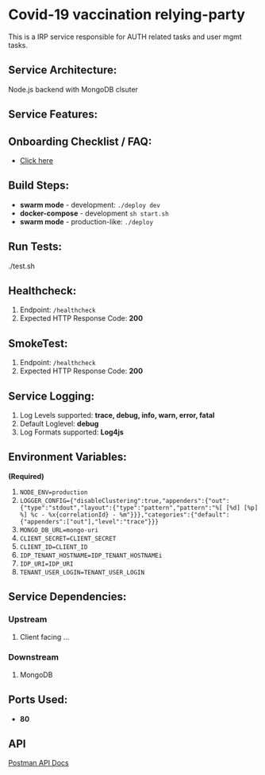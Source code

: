 # Covid-19 vaccination relying-party
This is a IRP service responsible for AUTH related tasks and user mgmt tasks. 

## Service Architecture:
Node.js backend with MongoDB clsuter

## Service Features:

## Onboarding Checklist / FAQ:
*  [Click here](./CheckList.md)

## Build Steps:
* **swarm mode** - development: `./deploy dev`
* **docker-compose** - development `sh start.sh`
* **swarm mode** - production-like: `./deploy`

## Run Tests:
./test.sh

## Healthcheck:

1.  Endpoint: `/healthcheck`
2.  Expected HTTP Response Code: **200**

## SmokeTest:
1.  Endpoint: `/healthcheck`
2.  Expected HTTP Response Code: **200**

## Service Logging:

1.  Log Levels supported: **trace, debug, info, warn, error, fatal**
2.  Default Loglevel: **debug**
3.  Log Formats supported: **Log4js**

## Environment Variables:

**(Required)**

1. `NODE_ENV=production` 
2. `LOGGER_CONFIG={"disableClustering":true,"appenders":{"out":{"type":"stdout","layout":{"type":"pattern","pattern":"%[ [%d] [%p] %] %c - %x{correlationId} - %m"}}},"categories":{"default":{"appenders":["out"],"level":"trace"}}}`
3. `MONGO_DB_URL=mongo-uri`
4. `CLIENT_SECRET=CLIENT_SECRET`
5. `CLIENT_ID=CLIENT_ID`
6. `IDP_TENANT_HOSTNAME=IDP_TENANT_HOSTNAMEi`
7. `IDP_URI=IDP_URI`
8. `TENANT_USER_LOGIN=TENANT_USER_LOGIN`

## Service Dependencies:
### Upstream
1. Client facing ...

### Downstream
1. MongoDB

## Ports Used:
* **80**

## API
[Postman API Docs]()
